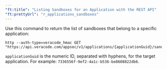 ```yaml
---
"ft:title": "Listing Sandboxes for an Application with the REST API"
"ft:prettyUrl": "r_applications_sandboxes"
---
```

Use this command to return the list of sandboxes that belong to a specific application:

```shell
http --auth-type=veracode_hmac GET "https://api.veracode.com/appsec/v1/applications/{applicationGuid}/sandboxes"
```

`applicationGuid` is the numeric ID, separated with hyphens, for the target application. For example: `7336556f-9ef2-4a1c-b536-be8608822db6`.
